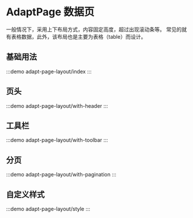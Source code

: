 # AdaptPage 数据页
一般情况下，采用上下布局方式，内容固定高度，超过出现滚动条等。
常见的就有表格数据，此外，该布局也是主要为表格（table）而设计。
## 基础用法
:::demo
adapt-page-layout/index
:::

## 页头
:::demo
adapt-page-layout/with-header
:::

## 工具栏
:::demo
adapt-page-layout/with-toolbar
:::

## 分页
:::demo
adapt-page-layout/with-pagination
:::

## 自定义样式
:::demo
adapt-page-layout/style
:::
